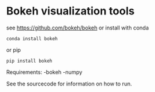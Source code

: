 # Bokeh visualization tools
see https://github.com/bokeh/bokeh
or install with conda 
```
conda install bokeh
```
or pip
```
pip install bokeh
```

Requirements:
-bokeh
-numpy

See the sourcecode for information on how to run.
